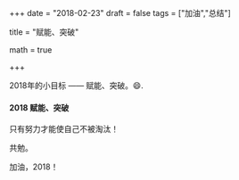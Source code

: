 +++
date = "2018-02-23"
draft = false
tags = ["加油","总结"]

title = "赋能、突破"

math = true

+++

2018年的小目标 —— 赋能、突破。:smile:.<!--more-->

#### 2018 赋能、突破

只有努力才能使自己不被淘汰！

共勉。

加油，2018！

